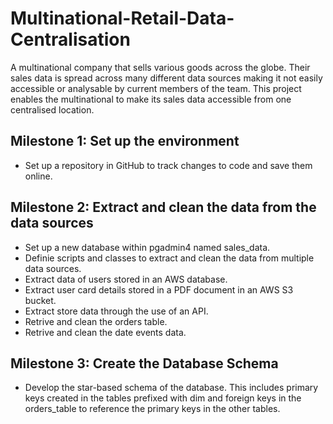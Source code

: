 # Multinational-Retail-Data-Centralisation

A multinational company that sells various goods across the globe. Their sales data is spread across many different data sources making it not easily accessible or analysable by current members of the team. This project enables the multinational to make its sales data accessible from one centralised location.

## Milestone 1: Set up the environment

- Set up a repository in GitHub to track changes to code and save them online.

## Milestone 2: Extract and clean the data from the data sources

- Set up a new database within pgadmin4 named sales_data.
- Definie scripts and classes to extract and clean the data from multiple data sources.
- Extract data of users stored in an AWS database.
- Extract user card details stored in a PDF document in an AWS S3 bucket.
- Extract store data through the use of an API.
- Retrive and clean the orders table.
- Retrive and clean the date events data.

## Milestone 3: Create the Database Schema

- Develop the star-based schema of the database. This includes primary keys created in the tables prefixed with dim and foreign keys in the orders_table to reference the primary keys in the other tables.

